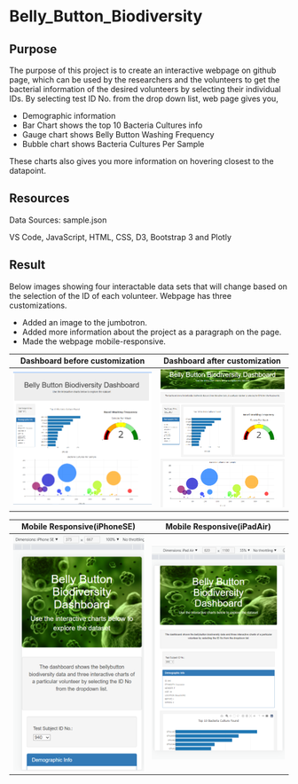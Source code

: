 # Belly_Button_Biodiversity


## Purpose
The purpose of this project is to create an interactive webpage on github page, which can be used by the researchers and the volunteers to get the bacterial information of the desired volunteers by selecting their individual IDs. By selecting test ID No. from the drop down list, web page gives you,
*  Demographic information
*  Bar Chart shows the top 10 Bacteria Cultures info
*  Gauge chart shows Belly Button Washing Frequency
*  Bubble chart shows Bacteria Cultures Per Sample

These charts also gives you more information on hovering closest to the datapoint.

## Resources
Data Sources: sample.json

VS Code, JavaScript, HTML, CSS, D3, Bootstrap 3 and Plotly


## Result
Below images showing four interactable data sets that will change based on the selection of the ID of each volunteer.
Webpage has three customizations. 
* Added an image to the jumbotron.
* Added more information about the project as a paragraph on the page.
* Made the webpage mobile-responsive.


Dashboard before customization                 |  Dashboard after customization  
:--------------------------------------:|:-------------------------:
![](static/images/deliverable3.png?raw=true)  |  ![](static/images/customized_deliverable4.png?raw=true)




Mobile Responsive(iPhoneSE)                                    |  Mobile Responsive(iPadAir)   
:--------------------------------------:|:-------------------------:
![](static/images/mobile_responsive_deliverable4.png?raw=true)  |  ![](static/images/iPadAir_deliverable4.png?raw=true)





